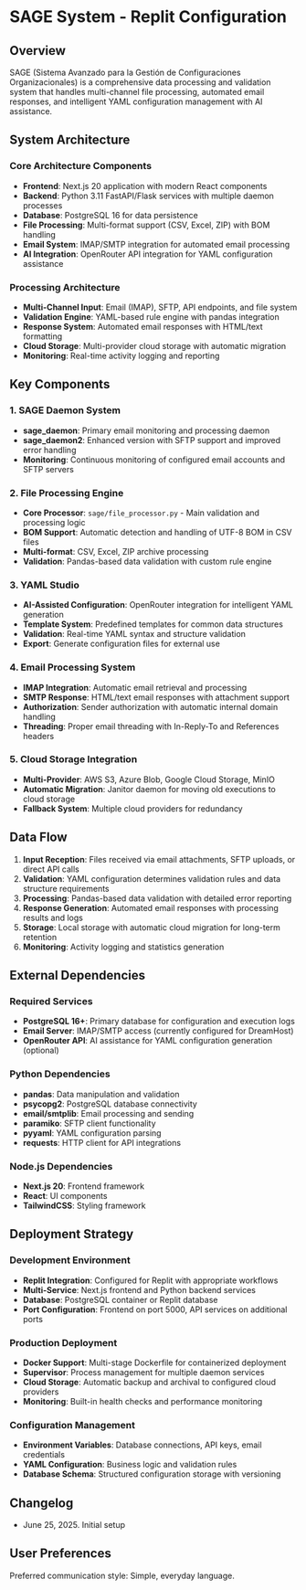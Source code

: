 # SAGE System - Replit Configuration

## Overview

SAGE (Sistema Avanzado para la Gestión de Configuraciones Organizacionales) is a comprehensive data processing and validation system that handles multi-channel file processing, automated email responses, and intelligent YAML configuration management with AI assistance.

## System Architecture

### Core Architecture Components

- **Frontend**: Next.js 20 application with modern React components
- **Backend**: Python 3.11 FastAPI/Flask services with multiple daemon processes
- **Database**: PostgreSQL 16 for data persistence
- **File Processing**: Multi-format support (CSV, Excel, ZIP) with BOM handling
- **Email System**: IMAP/SMTP integration for automated email processing
- **AI Integration**: OpenRouter API integration for YAML configuration assistance

### Processing Architecture

- **Multi-Channel Input**: Email (IMAP), SFTP, API endpoints, and file system
- **Validation Engine**: YAML-based rule engine with pandas integration
- **Response System**: Automated email responses with HTML/text formatting
- **Cloud Storage**: Multi-provider cloud storage with automatic migration
- **Monitoring**: Real-time activity logging and reporting

## Key Components

### 1. SAGE Daemon System
- **sage_daemon**: Primary email monitoring and processing daemon
- **sage_daemon2**: Enhanced version with SFTP support and improved error handling
- **Monitoring**: Continuous monitoring of configured email accounts and SFTP servers

### 2. File Processing Engine
- **Core Processor**: `sage/file_processor.py` - Main validation and processing logic
- **BOM Support**: Automatic detection and handling of UTF-8 BOM in CSV files
- **Multi-format**: CSV, Excel, ZIP archive processing
- **Validation**: Pandas-based data validation with custom rule engine

### 3. YAML Studio
- **AI-Assisted Configuration**: OpenRouter integration for intelligent YAML generation
- **Template System**: Predefined templates for common data structures
- **Validation**: Real-time YAML syntax and structure validation
- **Export**: Generate configuration files for external use

### 4. Email Processing System
- **IMAP Integration**: Automatic email retrieval and processing
- **SMTP Response**: HTML/text email responses with attachment support
- **Authorization**: Sender authorization with automatic internal domain handling
- **Threading**: Proper email threading with In-Reply-To and References headers

### 5. Cloud Storage Integration
- **Multi-Provider**: AWS S3, Azure Blob, Google Cloud Storage, MinIO
- **Automatic Migration**: Janitor daemon for moving old executions to cloud storage
- **Fallback System**: Multiple cloud providers for redundancy

## Data Flow

1. **Input Reception**: Files received via email attachments, SFTP uploads, or direct API calls
2. **Validation**: YAML configuration determines validation rules and data structure requirements
3. **Processing**: Pandas-based data validation with detailed error reporting
4. **Response Generation**: Automated email responses with processing results and logs
5. **Storage**: Local storage with automatic cloud migration for long-term retention
6. **Monitoring**: Activity logging and statistics generation

## External Dependencies

### Required Services
- **PostgreSQL 16+**: Primary database for configuration and execution logs
- **Email Server**: IMAP/SMTP access (currently configured for DreamHost)
- **OpenRouter API**: AI assistance for YAML configuration generation (optional)

### Python Dependencies
- **pandas**: Data manipulation and validation
- **psycopg2**: PostgreSQL database connectivity
- **email/smtplib**: Email processing and sending
- **paramiko**: SFTP client functionality
- **pyyaml**: YAML configuration parsing
- **requests**: HTTP client for API integrations

### Node.js Dependencies
- **Next.js 20**: Frontend framework
- **React**: UI components
- **TailwindCSS**: Styling framework

## Deployment Strategy

### Development Environment
- **Replit Integration**: Configured for Replit with appropriate workflows
- **Multi-Service**: Next.js frontend and Python backend services
- **Database**: PostgreSQL container or Replit database
- **Port Configuration**: Frontend on port 5000, API services on additional ports

### Production Deployment
- **Docker Support**: Multi-stage Dockerfile for containerized deployment
- **Supervisor**: Process management for multiple daemon services
- **Cloud Storage**: Automatic backup and archival to configured cloud providers
- **Monitoring**: Built-in health checks and performance monitoring

### Configuration Management
- **Environment Variables**: Database connections, API keys, email credentials
- **YAML Configuration**: Business logic and validation rules
- **Database Schema**: Structured configuration storage with versioning

## Changelog

- June 25, 2025. Initial setup

## User Preferences

Preferred communication style: Simple, everyday language.